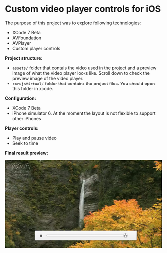 # Custom video player controls for iOS

The purpose of this project was to explore following technologies:
  
  - XCode 7 Beta
  - AVFoundation
  - AVPlayer
  - Custom player controls
  
__Project structure:__
  - `assets/` folder that contais the video used in the project and a preview image of what the video player looks like. Scroll
  down to check the preview image of the video player.
  - `corujaVirtual/` folder that contains the project files. You should open this folder in xcode.

__Configuration:__
  - XCode 7 Beta
  - iPhone simulator 6. At the moment the layout is not flexible to support other iPhones

__Player controls:__
  - Play and pause video
  - Seek to time

__Final result preview:__
  
![Alt text](https://raw.githubusercontent.com/ismalakazel/ios-custom-video-player/master/assets/Simulator%20Screen%20Shot%20Jun%2025%2C%202015%2C%202.02.33%20PM.png "Optional title")
